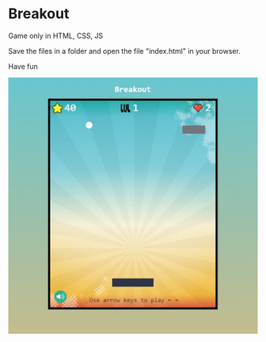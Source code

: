 # Breakout

 Game only in HTML, CSS, JS

 Save the files in a folder and open the file "index.html" in your browser. 

 Have fun

 ![Preview](BreakoutPreview.jpg)
